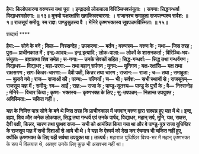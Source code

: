 **हैमा: किलोपकरणा वरुणस्य यथा पुरा ।** **इन्द्रादयो लोकपाला विरिञ्चिभवसंयुता: ।** **सगणा: सिद्धगन्धर्वा विद्याधरमहोरगा: ॥ १३॥** **मुनयो यक्षरक्षांसि खगकिन्नरचारणा: ।** **राजानश्च समाहूता राजपत्न्यश्च सर्वश: ॥ १॥** **राजसूयं समीयु: स्म राज्ञ: पाण्डुसुतस्य वै ।** **मेनिरे कृष्णभक्तस्य सूपपन्नमविस्मिता: ॥ १५॥** 

शब्दार्थ **** 

**हैमा:—** **सोने के बने** **; किल—** **निस्सन्देह** **; उपकरणा:—** **बर्तन** **; वरुणस्य—** **वरुण के** **; यथा—** **जिस तरह** **; पुरा—** **प्राचीनकाल में** **;** **इन्द्र-आदय:—** **इन्द्र इत्यादि** **; लोक-पाला:—** **लोकों के शासनकर्ता** **; विरिञ्चि-भव-संयुता:—** **ब्रह्मातथा शिव समेत** **; स-गणा:—** **उनके सेवकों सहित** **; सिद्ध-गन्धर्वा:—** **सिद्ध तथा गन्धर्वगण** **; विद्याधर—** **विद्याधर** **; महा-उरगा:—** **तथा महान् सर्पगण** **; मुनय:—** **मुनिगण** **; यक्ष-रक्षांसि—** **यक्ष तथा राक्षसगण** **; खग-किन्नर-चारणा:—** **दैवी पक्षी, किन्नर तथा चारण** **; राजान:—** **राजा** **; च—** **तथा** **; समाहूता:—** **बुलाये गये** **; राज—** **राजाओं की** **; पत्न्य:—** **पत्नियाँ** **; च—** **भी** **; सर्वश:—** **सभी स्थानों से** **; राजसूयम्—** **राजसूय** **यज्ञ में** **; समीयु: स्म—** **आईं** **; राज्ञ:—** **राजा के** **; पाण्डु-सुतस्य—** **पाण्डु के पुत्रों के** **; वै—** **निस्सन्देह** **; मेनिरे—** **विचार किया** **; कृष्ण-** **भक्तस्य—** **कृष्णभक्त के लिए** **; सु-उपपन्नम्—** **नितान्त उपयुक्त** **; अविस्मिता:—** **चकित नहीं।** **.** 

**यज्ञ के निमित्त पात्र सोने के बने थे जिस तरह कि प्राचीनकाल में भगवान् वरुण द्वारा** **सश्पन्न हुए यज्ञ में थे। इन्द्र, ब्रह्मा, शिव और अनेक लोकपाल, सिद्ध तथा गन्धर्व एवं उनके** **पार्षद, विद्याधर, महान् सर्प, मुनि, यक्ष, राक्षस, दैवी पक्षी, किन्नर, चारण तथा पाॢथव राजा—** **सभी को आमंत्रित किया गया था और वे पाण्डु-पुत्र राजा युधिष्ठिर के राजसूय यज्ञ में सभी** **दिशाओं से आये भी थे। वे यज्ञ के ऐश्वर्य को देख कर रंचमात्र भी चकित नहीं हुए, क्योंकि** **कृष्णभक्त के लिए यही सर्वथा उपयुक्त था।** **तात्पर्य :** महाराज युधिष्ठिर विश्व-भर में महान् कृष्णभक्त के रूप में विलयात थे, अतएव उनके लिए कुछ भी असश्भव नहीं था।  